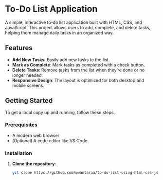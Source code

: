 # To-Do List Application

A simple, interactive to-do list application built with HTML, CSS, and JavaScript. This project allows users to add, complete, and delete tasks, helping them manage daily tasks in an organized way.

## Features

- **Add New Tasks**: Easily add new tasks to the list.
- **Mark as Complete**: Mark tasks as completed with a check button.
- **Delete Tasks**: Remove tasks from the list when they’re done or no longer needed.
- **Responsive Design**: The layout is optimized for both desktop and mobile screens.

## Getting Started

To get a local copy up and running, follow these steps.

### Prerequisites

- A modern web browser
- (Optional) A code editor like VS Code

### Installation

1. **Clone the repository**:
   ```bash
   git clone https://github.com/meantaraa/to-do-list-using-html-css-js.git
